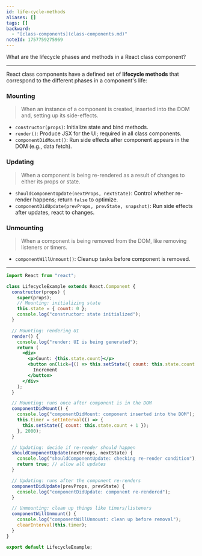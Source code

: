```yaml
---
id: life-cycle-methods
aliases: []
tags: []
backward:
  - "[class-components](class-components.md)"
noteId: 1757759275969
---
```


What are the lifecycle phases and methods in a React class component?

---

React class components have a defined set of **lifecycle methods** that correspond to the different phases in a component's life:

### Mounting

> When an instance of a component is created, inserted into the DOM and, setting up its side-effects.

- `constructor(props)`: Initialize state and bind methods.
- `render()`: Produce JSX for the UI; required in all class components.
- `componentDidMount()`: Run side effects after component appears in the DOM (e.g., data fetch).

### Updating

> When a component is being re-rendered as a result of changes to either its props or state.

- `shouldComponentUpdate(nextProps, nextState)`: Control whether re-render happens; return `false` to optimize.
- `componentDidUpdate(prevProps, prevState, snapshot)`: Run side effects after updates, react to changes.

### Unmounting

> When a component is being removed from the DOM, like removing listeners or timers.

- `componentWillUnmount()`: Cleanup tasks before component is removed.

---

```jsx
import React from "react";

class LifecycleExample extends React.Component {
  constructor(props) {
    super(props);
    // Mounting: initializing state
    this.state = { count: 0 };
    console.log("constructor: state initialized");
  }

  // Mounting: rendering UI
  render() {
    console.log("render: UI is being generated");
    return (
      <div>
        <p>Count: {this.state.count}</p>
        <button onClick={() => this.setState({ count: this.state.count + 1 })}>
          Increment
        </button>
      </div>
    );
  }

  // Mounting: runs once after component is in the DOM
  componentDidMount() {
    console.log("componentDidMount: component inserted into the DOM");
    this.timer = setInterval(() => {
      this.setState({ count: this.state.count + 1 });
    }, 2000);
  }

  // Updating: decide if re-render should happen
  shouldComponentUpdate(nextProps, nextState) {
    console.log("shouldComponentUpdate: checking re-render condition");
    return true; // allow all updates
  }

  // Updating: runs after the component re-renders
  componentDidUpdate(prevProps, prevState) {
    console.log("componentDidUpdate: component re-rendered");
  }

  // Unmounting: clean up things like timers/listeners
  componentWillUnmount() {
    console.log("componentWillUnmount: clean up before removal");
    clearInterval(this.timer);
  }
}

export default LifecycleExample;
```

